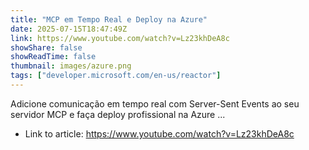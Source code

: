 ```yaml
---
title: "MCP em Tempo Real e Deploy na Azure"
date: 2025-07-15T18:47:49Z
link: https://www.youtube.com/watch?v=Lz23khDeA8c
showShare: false
showReadTime: false
thumbnail: images/azure.png
tags: ["developer.microsoft.com/en-us/reactor"]
---
```

Adicione comunicação em tempo real com Server-Sent Events ao seu servidor MCP e faça deploy profissional na Azure ...

- Link to article: https://www.youtube.com/watch?v=Lz23khDeA8c